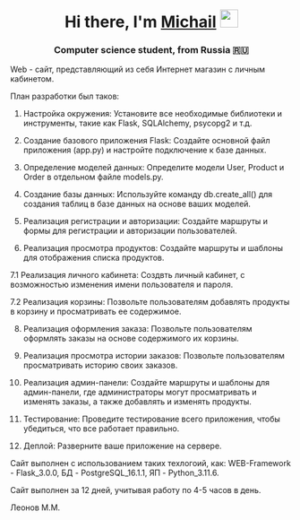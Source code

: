 <h1 align="center">Hi there, I'm <a href="https://daniilshat.ru/" target="_blank">Michail</a> 
<img src="https://github.com/blackcater/blackcater/raw/main/images/Hi.gif" height="32"/></h1>
<h3 align="center">Computer science student, from Russia 🇷🇺</h3>



Web - сайт, представляющий из себя Интернет магазин с личным кабинетом.

План разработки был таков:

1. Настройка окружения: Установите все необходимые библиотеки и инструменты, такие как Flask, SQLAlchemy, psycopg2 и т.д.

2. Создание базового приложения Flask: Создайте основной файл приложения (app.py) и настройте подключение к базе данных.

3. Определение моделей данных: Определите модели User, Product и Order в отдельном файле models.py.

4. Создание базы данных: Используйте команду db.create_all() для создания таблиц в базе данных на основе ваших моделей.

5. Реализация регистрации и авторизации: Создайте маршруты и формы для регистрации и авторизации пользователей.

6. Реализация просмотра продуктов: Создайте маршруты и шаблоны для отображения списка продуктов.

7.1 Реализация личного кабинета: Создвть личный кабинет, с возможностью изменения имени пользователя и пароля.

7.2 Реализация корзины: Позвольте пользователям добавлять продукты в корзину и просматривать ее содержимое.

8. Реализация оформления заказа: Позвольте пользователям оформлять заказы на основе содержимого их корзины.

9. Реализация просмотра истории заказов: Позвольте пользователям просматривать историю своих заказов.

10. Реализация админ-панели: Создайте маршруты и шаблоны для админ-панели, где администраторы могут просматривать и изменять заказы, а также добавлять и изменять продукты.

11. Тестирование: Проведите тестирование всего приложения, чтобы убедиться, что все работает правильно.

12. Деплой: Разверните ваше приложение на сервере.

Сайт выполнен с использованием таких техлогоий, как: WEB-Framework - Flask_3.0.0, БД - PostgreSQL_16.1.1, ЯП - Python_3.11.6.

Сайт выполнен за 12 дней, учитывая работу по 4-5 часов в день.

Леонов М.М.
